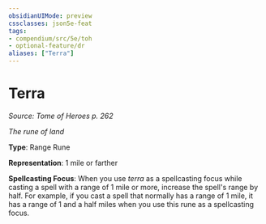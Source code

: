 ```yaml
---
obsidianUIMode: preview
cssclasses: json5e-feat
tags:
- compendium/src/5e/toh
- optional-feature/dr
aliases: ["Terra"]
---
```

# Terra
*Source: Tome of Heroes p. 262*  

*The rune of land*

**Type**: Range Rune

**Representation**: 1 mile or farther

**Spellcasting Focus**: When you use *terra* as a spellcasting focus while casting a spell with a range of 1 mile or more, increase the spell's range by half. For example, if you cast a spell that normally has a range of 1 mile, it has a range of 1 and a half miles when you use this rune as a spellcasting focus.